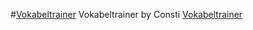 #[Vokabeltrainer](pages/trainer.html)
Vokabeltrainer by Consti [Vokabeltrainer](pages/trainer.html)
